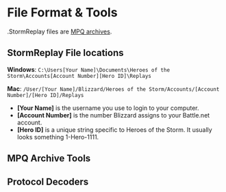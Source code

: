 # File Format & Tools

.StormReplay files are [MPQ archives](https://en.wikipedia.org/wiki/MPQ).

## StormReplay File locations
**Windows**: `C:\Users[Your Name]\Documents\Heroes of the Storm\Accounts[Account Number][Hero ID]\Replays`

**Mac**: `/User/[Your Name]/Blizzard/Heroes of the Storm/Accounts/[Account Number]/[Hero ID]/Replays`

- **[Your Name]** is the username you use to login to your computer. 
- **[Account Number]** is the number Blizzard assigns to your Battle.net account. 
- **[Hero ID]** is a unique string specific to Heroes of the Storm. It usually looks something 1-Hero-1111.

## MPQ Archive Tools

## Protocol Decoders